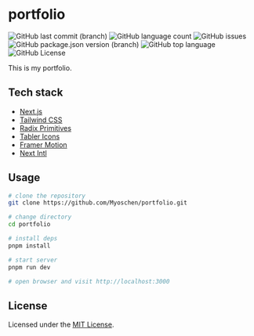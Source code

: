 # portfolio

![GitHub last commit (branch)](https://img.shields.io/github/last-commit/Myoschen/portfolio/main?style=flat-square&labelColor=%23222222&color=%23111111)
![GitHub language count](https://img.shields.io/github/languages/count/Myoschen/portfolio?style=flat-square&labelColor=%23222222&color=%23111111)
![GitHub issues](https://img.shields.io/github/issues/Myoschen/portfolio?style=flat-square&labelColor=%23222222&color=%23111111)
![GitHub package.json version (branch)](https://img.shields.io/github/package-json/v/Myoschen/portfolio/main?style=flat-square&label=version&labelColor=%23222222&color=%23111111)
![GitHub top language](https://img.shields.io/github/languages/top/Myoschen/portfolio?style=flat-square&labelColor=%23222222&color=%23111111)
![GitHub License](https://img.shields.io/github/license/Myoschen/portfolio?style=flat-square&labelColor=%23222222&color=%23111111)

This is my portfolio.

## Tech stack

- [Next.js](https://nextjs.org/)
- [Tailwind CSS](https://tailwindcss.com/)
- [Radix Primitives](https://www.radix-ui.com/primitives)
- [Tabler Icons](https://tabler.io/icons)
- [Framer Motion](https://www.framer.com/motion/)
- [Next Intl](https://next-intl-docs.vercel.app/)

## Usage

```bash
# clone the repository
git clone https://github.com/Myoschen/portfolio.git

# change directory
cd portfolio

# install deps
pnpm install

# start server
pnpm run dev

# open browser and visit http://localhost:3000
```

## License

Licensed under the [MIT License](./LICENSE).
